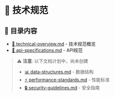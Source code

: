 # 🔬 技术规范

## 📂 目录内容

- [📖 technical-overview.md](technical-overview.md) - 技术规范概览
- [🔌 api-specifications.md](api-specifications.md) - API规范

> ⚠️ **注意**: 以下文档计划中，尚未创建
> - [📊 data-structures.md](data-structures.md) - 数据结构
> - [⚡ performance-standards.md](performance-standards.md) - 性能标准
> - [🔒 security-guidelines.md](security-guidelines.md) - 安全指南
